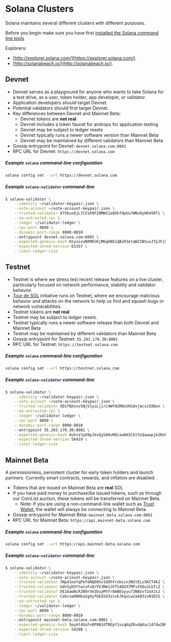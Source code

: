# Solana Clusters
Solana maintains several different clusters with different purposes.

Before you begin make sure you have first
[installed the Solana command line tools](cli/install-solana-cli-tools.md)

Explorers:
* [http://explorer.solana.com/](https://explorer.solana.com/).
* [http://solanabeach.io/](http://solanabeach.io/).

## Devnet
* Devnet serves as a playground for anyone who wants to take Solana for a
test drive, as a user, token holder, app developer, or validator.
* Application developers should target Devnet.
* Potential validators should first target Devnet.
* Key differences between Devnet and Mainnet Beta:
  * Devnet tokens are **not real**
  * Devnet includes a token faucet for airdrops for application testing
  * Devnet may be subject to ledger resets
  * Devnet typically runs a newer software version than Mainnet Beta
  * Devnet may be maintained by different validators than Mainnet Beta
 * Gossip entrypoint for Devnet: `devnet.solana.com:8001`
 * RPC URL for Devnet: `https://devnet.solana.com`


##### Example `solana` command-line configuration
```bash
solana config set --url https://devnet.solana.com
```

##### Example `solana-validator` command-line
```bash
$ solana-validator \
    --identity ~/validator-keypair.json \
    --vote-account ~/vote-account-keypair.json \
    --trusted-validator 47Sbuv6jL7CViK9F2NMW51aQGhfdpUu7WNvKyH645Rfi \
    --no-untrusted-rpc \
    --ledger ~/validator-ledger \
    --rpc-port 8899 \
    --dynamic-port-range 8000-8010
    --entrypoint devnet.solana.com:8001 \
    --expected-genesis-hash HzyuivuNXMHJKjM6q6BE2qBsR3etqW21BSvuJTpJFj9A \
    --expected-shred-version 61357 \
    --limit-ledger-size
```


## Testnet
* Testnet is where we stress test recent release features on a live
cluster, particularly focused on network performance, stability and validator
behavior.
* [Tour de SOL](../tour-de-sol/README.md) initiative runs on Testnet, where we
encourage malicious behavior and attacks on the network to help us find and
squash bugs or network vulnerabilities.
* Testnet tokens are **not real**
* Testnet may be subject to ledger resets.
* Testnet typically runs a newer software release than both Devnet and
Mainnet Beta
* Testnet may be maintained by different validators than Mainnet Beta
* Gossip entrypoint for Testnet: `35.203.170.30:8001`
* RPC URL for Testnet: `https://testnet.solana.com`


##### Example `solana` command-line configuration
```bash
solana config set --url https://testnet.solana.com
```

##### Example `solana-validator` command-line
```bash
$ solana-validator \
    --identity ~/validator-keypair.json \
    --vote-account ~/vote-account-keypair.json \
    --trusted-validator 5D1fNXzvv5NjV1ysLjirC4WY92RNsVH18vjmcszZd8on \
    --no-untrusted-rpc \
    --ledger ~/validator-ledger \
    --rpc-port 8899 \
    --dynamic-port-range 8000-8010
    --entrypoint 35.203.170.30:8001 \
    --expected-genesis-hash 4uhcVJyU9pJkvQyS88uRDiswHXSCkY3zQawwpjk2NsNY \
    --expected-shred-version 56419 \
    --limit-ledger-size
```

## Mainnet Beta
A permissionless, persistent cluster for early token holders and launch partners.
Currently smart contracts, rewards, and inflation are disabled.
 * Tokens that are issued on Mainnet Beta are **real** SOL
 * If you have paid money to purchase/be issued tokens, such as through our
 CoinList auction, these tokens will be transferred on Mainnet Beta.
   * Note: If you are using a non-command-line wallet such as
   [Trust Wallet](../wallet/trust-wallet.md),
   the wallet will always be connecting to Mainnet Beta.
 * Gossip entrypoint for Mainnet Beta: `mainnet-beta.solana.com:8001`
 * RPC URL for Mainnet Beta: `https://api.mainnet-beta.solana.com`

##### Example `solana` command-line configuration
```bash
solana config set --url https://api.mainnet-beta.solana.com
```

##### Example `solana-validator` command-line
```bash
$ solana-validator \
    --identity ~/validator-keypair.json \
    --vote-account ~/vote-account-keypair.json \
    --trusted-validator 7Np41oeYqPefeNQEHSv1UDhYrehxin3NStELsSKCT4K2 \
    --trusted-validator GdnSyH3YtwcxFvQrVVJMm1JhTS4QVX7MFsX56uJLUfiZ \
    --trusted-validator DE1bawNcRJB9rVm3buyMVfr8mBEoyyu73NBovf2oXJsJ \
    --trusted-validator CakcnaRDHka2gXyfbEd2d3xsvkJkqsLw2akB3zsN1D2S \
    --no-untrusted-rpc \
    --ledger ~/validator-ledger \
    --rpc-port 8899 \
    --dynamic-port-range 8000-8010
    --entrypoint mainnet-beta.solana.com:8001 \
    --expected-genesis-hash 5eykt4UsFv8P8NJdTREpY1vzqKqZKvdpKuc147dw2N9d \
    --expected-shred-version 54208 \
    --limit-ledger-size
```
